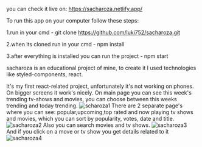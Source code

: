 you can check it live on: https://sacharoza.netlify.app/

To run this app on your computer follow these steps:

1.run in your cmd - git clone  https://github.com/luki752/sacharoza.git

2.when its cloned run in your cmd - npm install

3.after everything is installed you can run the project - npm start

sacharoza is an educational project of mine, to create it I used technologies like styled-components, react.

It's my first react-related project, unfortunately it's not working on phones. On bigger screens it work's nicely.
On main page you can see this week's trending tv-shows and movies, you can choose between this weeks trending and today trending. 
![scharoza1](https://user-images.githubusercontent.com/58302409/106914259-1fbe6180-6705-11eb-9eef-5c7604f238d9.png)
There are 2 separate page's where you can see: popular,upcoming,top rated and now playing tv shows and movies, which you can sort by popularity, votes, date and title. 
![sacharoza2](https://user-images.githubusercontent.com/58302409/106914677-8b083380-6705-11eb-8697-eb6f3e9d8cfc.png)
Also you can search movies and tv shows.
![sacharoza3](https://user-images.githubusercontent.com/58302409/106914831-b0953d00-6705-11eb-856a-df9d6a2c2de3.png)
And if you click on a move or tv show you get details related to it
![sacharoza4](https://user-images.githubusercontent.com/58302409/106915092-f18d5180-6705-11eb-8972-a1954397ca35.png)



